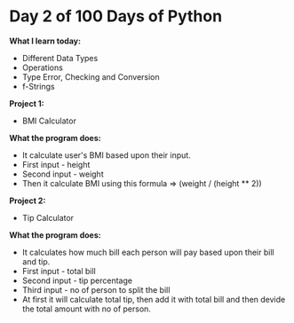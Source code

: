 # Day 2 of 100 Days of Python

**What I learn today:**
* Different Data Types
* Operations
* Type Error, Checking and Conversion
* f-Strings

**Project 1:**
* BMI Calculator

**What the program does:**
* It calculate user's BMI based upon their input.
* First input - height
* Second input - weight
* Then it calculate BMI using this formula => (weight / (height ** 2))

**Project 2:**
* Tip Calculator

**What the program does:**
* It calculates how much bill each person will pay based upon their bill and tip.
* First input - total bill
* Second input - tip percentage
* Third input - no of person to split the bill
* At first it will calculate total tip, then add it with total bill and then devide the total amount with no of person.